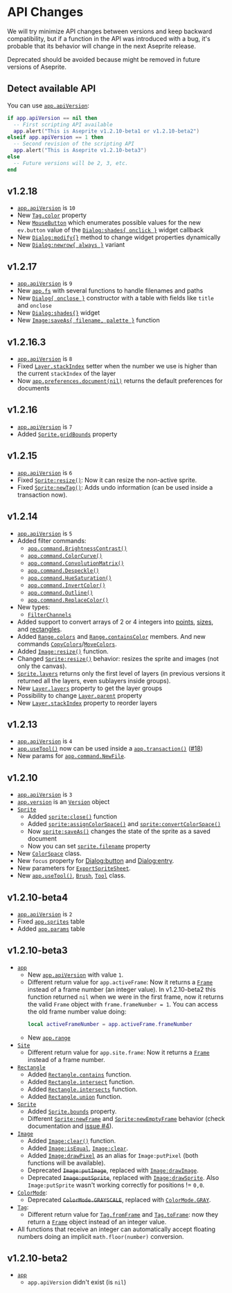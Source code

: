 # API Changes

We will try minimize API changes between versions and keep backward
compatibility, but if a function in the API was introduced with a bug,
it's probable that its behavior will change in the next Aseprite
release.

Deprecated should be avoided because might be removed in future
versions of Aseprite.

## Detect available API

You can use [`app.apiVersion`](api/app.md#appapiversion):

```lua
if app.apiVersion == nil then
  -- First scripting API available
  app.alert("This is Aseprite v1.2.10-beta1 or v1.2.10-beta2")
elseif app.apiVersion == 1 then
  -- Second revision of the scripting API
  app.alert("This is Aseprite v1.2.10-beta3")
else
  -- Future versions will be 2, 3, etc.
end
```

## v1.2.18

* [`app.apiVersion`](api/app.md#appapiversion) is `10`
* New [`Tag.color`](api/tag.md#tagcolor) property
* New [`MouseButton`](api/mousebutton.md#mousebutton) which enumerates
  possible values for the new `ev.button` value of the
  [`Dialog:shades{ onclick }`](api/dialog.md#dialogshades) widget callback
* New [`Dialog:modify{}`](api/dialog.md#dialogmodify) method to change
  widget properties dynamically
* New [`Dialog:newrow{ always }`](api/dialog.md#dialognewrow) variant

## v1.2.17

* [`app.apiVersion`](api/app.md#appapiversion) is `9`
* New [`app.fs`](api/app_fs.md#appfs) with several functions to handle filenames and paths
* New [`Dialog{ onclose }`](api/dialog.md#dialog-1) constructor with a table with fields like `title` and `onclose`
* New [`Dialog:shades{}`](api/dialog.md#dialogshades) widget
* New [`Image:saveAs{ filename, palette }`](api/image.md#imagesaveas) function

## v1.2.16.3

* [`app.apiVersion`](api/app.md#appapiversion) is `8`
* Fixed [`Layer.stackIndex`](api/layer.md#layerstackindex) setter when
  the number we use is higher than the current `stackIndex` of the
  layer
* Now [`app.preferences.document(nil)`](api/app_preferences.md#apppreferencesdocument)
  returns the default preferences for documents

## v1.2.16

* [`app.apiVersion`](api/app.md#appapiversion) is `7`
* Added [`Sprite.gridBounds`](api/sprite.md#spritegridbounds) property

## v1.2.15

* [`app.apiVersion`](api/app.md#appapiversion) is `6`
* Fixed [`Sprite:resize()`](api/sprite.md#spriteresize): Now it can resize the non-active sprite.
* Fixed [`Sprite:newTag()`](api/sprite.md#spritenewtag): Adds undo
  information (can be used inside a transaction now).

## v1.2.14

* [`app.apiVersion`](api/app.md#appapiversion) is `5`
* Added filter commands:
  * [`app.command.BrightnessContrast()`](api/command/BrightnessContrast.md#brightnesscontrast)
  * [`app.command.ColorCurve()`](api/command/ColorCurve.md#colorcurve)
  * [`app.command.ConvolutionMatrix()`](api/command/ConvolutionMatrix.md#convolutionmatrix)
  * [`app.command.Despeckle()`](api/command/Despeckle.md#despeckle)
  * [`app.command.HueSaturation()`](api/command/HueSaturation.md#huesaturation)
  * [`app.command.InvertColor()`](api/command/InvertColor.md#invertcolor)
  * [`app.command.Outline()`](api/command/Outline.md#outline)
  * [`app.command.ReplaceColor()`](api/command/ReplaceColor.md#replacecolor)
* New types:
  * [`FilterChannels`](api/filterchannels.md#filterchannels)
* Added support to convert arrays of 2 or 4 integers into [points](api/point.md#point),
  [sizes](api/size.md#size), and [rectangles](api/rectangle.md#rectangle).
* Added [`Range.colors`](api/range.md#rangecolors) and
  [`Range.containsColor`](api/range.md#rangecontainscolor) members. And new
  commands [`CopyColors`](api/command/CopyColors.md#copycolors)/[`MoveColors`](api/command/MoveColors.md#movecolors).
* Added [`Image:resize()`](api/image.md#imageresize) function.
* Changed [`Sprite:resize()`](api/sprite.md#spriteresize) behavior:
  resizes the sprite and images (not only the canvas).
* [`Sprite.layers`](api/sprite.md#spritelayers) returns only the first
  level of layers (in previous versions it returned all the layers,
  even sublayers inside groups).
* New [`Layer.layers`](api/layer.md#layerlayers) property to get the layer groups
* Possibility to change [`Layer.parent`](api/layer.md#layerparent) property
* New [`Layer.stackIndex`](api/layer.md#layerstackindex) property to reorder layers

## v1.2.13

* [`app.apiVersion`](api/app.md#appapiversion) is `4`
* [`app.useTool()`](app.md#appusetool) now can be used inside a
  [`app.transaction()`](app.md#apptransaction)
  ([#18](https://github.com/aseprite/api/issues/18))
* New params for [`app.command.NewFile`](api/command/NewFile.md#newfile).

## v1.2.10

* [`app.apiVersion`](api/app.md#appapiversion) is `3`
* [`app.version`](api/app.md#appversion) is an [`Version`](api/version.md#version) object
* [`Sprite`](api/sprite.md#sprite)
  * Added [`sprite:close()`](api/sprite.md#spriteclose) function
  * Added [`sprite:assignColorSpace()`](api/sprite.md#spriteassigncolorspace)
    and [`sprite:convertColorSpace()`](api/sprite.md#spriteconvertcolorspace)
  * Now [`sprite:saveAs()`](api/sprite.md#spritesaveas) changes the state of the
    sprite as a saved document
  * Now you can set [`sprite.filename`](api/sprite.md#spritefilename) property
* New [`ColorSpace`](api/colorspace.md#colorspace) class.
* New `focus` property for [Dialog:button](api/dialog.md#dialogbutton)
  and [Dialog:entry](api/dialog.md#dialogentry).
* New parameters for [`ExportSpriteSheet`](api/command/ExportSpriteSheet.md#exportspritesheet).
* New [`app.useTool()`](app.md#appusetool),
  [`Brush`](api/brush.md#brush),
  [`Tool`](api/tool.md#tool) class.

## v1.2.10-beta4

* [`app.apiVersion`](api/app.md#appapiversion) is `2`
* Fixed [`app.sprites`](api/app.md#appsprites) table
* Added [`app.params`](api/app.md#appparams) table

## v1.2.10-beta3

* [`app`](api/app.md#app)
  * New [`app.apiVersion`](api/app.md#appapiversion) with value `1`.
  * Different return value for `app.activeFrame`: Now it returns a
    [`Frame`](api/frame.md#frame) instead of a frame number (an integer
    value). In v1.2.10-beta2 this function returned `nil` when we were
    in the first frame, now it returns the valid `Frame` object with
    `frame.frameNumber = 1`. You can access the old frame number value doing:
    ```lua
    local activeFrameNumber = app.activeFrame.frameNumber
    ```
  * New [`app.range`](api/app.md#apprange)
* [`Site`](api/site.md#frame)
  * Different return value for `app.site.frame`: Now it returns a
    [`Frame`](api/frame.md#frame) instead of a frame number.
* [`Rectangle`](api/rectangle.md#rectangle)
  * Added [`Rectangle.contains`](api/rectangle.md#rectanglecontains) function.
  * Added [`Rectangle.intersect`](api/rectangle.md#rectangleintersect) function.
  * Added [`Rectangle.intersects`](api/rectangle.md#rectangleintersects) function.
  * Added [`Rectangle.union`](api/rectangle.md#rectangleunion) function.
* [`Sprite`](api/sprite.md#sprite)
  * Added [`Sprite.bounds`](api/sprite.md#spritebounds) property.
  * Different [`Sprite:newFrame`](api/sprite.md#spritenewframe) and
  [`Sprite:newEmptyFrame`](api/sprite.md#spritenewemptyframe) behavior
  (check documentation and [issue #4](https://github.com/aseprite/api/issues/4#issuecomment-444874154)).
* [`Image`](api/image.md#image)
  * Added [`Image:clear()`](api/image.md#imageclear) function.
  * Added [`Image:isEqual`](api/image.md#imageisequal),
    [`Image:clear`](api/image.md#clear).
  * Added [`Image:drawPixel`](api/image.md#imagedrawpixel) as an alias for
    `Image:putPixel` (both functions will be available).
  * Deprecated ~~`Image:putImage`~~, replaced with
    [`Image:drawImage`](api/image.md#imagedrawimage).
  * Deprecated ~~`Image:putSprite`~~, replaced with
    [`Image:drawSprite`](api/image.md#imagedrawsprite). Also
    `Image:putSprite` wasn't working correctly for positions != `0,0`.
* [`ColorMode`](api/colormode.md#colormode):
  * Deprecated ~~`ColorMode.GRAYSCALE`~~, replaced with
    [`ColorMode.GRAY`](api/colormode.md#colormodegray).
* [`Tag`](api/tag.md#tag):
  * Different return value for
    [`Tag.fromFrame`](api/tag.md#tagfromframe) and
    [`Tag.toFrame`](api/tag.md#tagtoframe): now they return a [`Frame`](api/frame.md#frame)
    object instead of an integer value.
* All functions that receive an integer can automatically accept
  floating numbers doing an implicit `math.floor(number)` conversion.

## v1.2.10-beta2

* [`app`](api/app.md#app)
  * `app.apiVersion` didn't exist (is `nil`)

